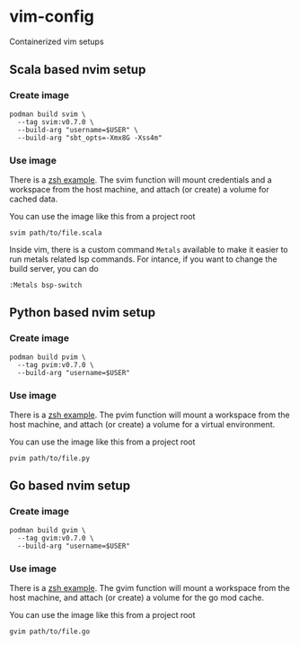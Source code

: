 # vim-config

Containerized vim setups

## Scala based nvim setup

### Create image

```
podman build svim \
  --tag svim:v0.7.0 \
  --build-arg "username=$USER" \
  --build-arg "sbt_opts=-Xmx8G -Xss4m"
```

### Use image

There is a [zsh example](examples/svim.zsh). The svim
function will mount credentials and a workspace from the host machine,
and attach (or create) a volume for cached data.

You can use the image like this from a project root

```
svim path/to/file.scala
```

Inside vim, there is a custom command `Metals` available to make it easier to run
metals related lsp commands. For intance, if you want to change the build server,
you can do

```
:Metals bsp-switch
```

## Python based nvim setup

### Create image

```
podman build pvim \
  --tag pvim:v0.7.0 \
  --build-arg "username=$USER"
```

### Use image

There is a [zsh example](examples/pvim.zsh). The pvim
function will mount a workspace from the host machine,
and attach (or create) a volume for a virtual environment.

You can use the image like this from a project root

```
pvim path/to/file.py
```

## Go based nvim setup

### Create image

```
podman build gvim \
  --tag gvim:v0.7.0 \
  --build-arg "username=$USER"
```

### Use image

There is a [zsh example](examples/gvim.zsh). The gvim
function will mount a workspace from the host machine, and
attach (or create) a volume for the go mod cache.

You can use the image like this from a project root

```
gvim path/to/file.go
```
